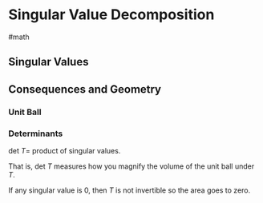 # Singular Value Decomposition
#math 


## Singular Values



## Consequences and Geometry


### Unit Ball

### Determinants

$\text{det }T =$ product of singular values. 

That is, $\text{det }T$ measures how you magnify the volume of the unit ball under $T$.

If any singular value is 0, then $T$ is not invertible so the area goes to zero.